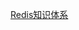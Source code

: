 [Redis知识体系](https://www.liangrenchi.top/doc/Redis/redis知识体系.html ':include :type=iframe width=100% height=1200px')


